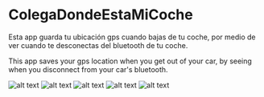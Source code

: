 # ColegaDondeEstaMiCoche

Esta app guarda tu ubicación gps cuando bajas de tu coche, por medio de ver cuando te desconectas del bluetooth de tu coche.

This app saves your gps location when you get out of your car, by seeing when you disconnect from your car's bluetooth.
 
![alt text](https://github.com/benrusza/ColegaDondeEstaMiCoche/blob/main/demoimages/1.jpeg?raw=true)
![alt text](https://github.com/benrusza/ColegaDondeEstaMiCoche/blob/main/demoimages/2.jpeg?raw=true)
![alt text](https://github.com/benrusza/ColegaDondeEstaMiCoche/blob/main/demoimages/3.jpeg?raw=true)
![alt text](https://github.com/benrusza/ColegaDondeEstaMiCoche/blob/main/demoimages/4.jpeg?raw=true)
![alt text](https://github.com/benrusza/ColegaDondeEstaMiCoche/blob/main/demoimages/5.jpeg?raw=true)
